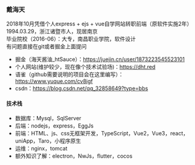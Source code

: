 ### 戴海天
2018年10月凭借个人express + ejs + vue自学网站转职前端（原软件实施2年）
1994.03.29，浙江诸暨市人，现居南京  
毕业院校（2016-06）：大专，南昌职业学院，软件设计  
有问题直接在git或者掘金上面提问  
- 掘金（海天酱油_htSauce）：https://juejin.cn/user/1873223545523101
- 个人网站(维护较少，现在像个技术试验场)：https://dht.red
- 语雀（github需要说明的项目会在这里编写）：https://www.yuque.com/cv8igf
- csdn：https://blog.csdn.net/qq_32858649?type=bbs
#### 技术栈
- 数据库：Mysql，SqlServer  
- 后端：nodejs，express，EggJs
- 前端：HTML、js、css无框架开发，TypeScript，Vue2，Vue3，react，uniApp，Taro，小程序原生
- 运维：nginx，tomcat
- 额外知识了解：electron，NwJs，flutter，cocos
